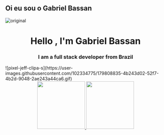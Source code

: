 ## Oi eu sou o Gabriel Bassan
![original](https://user-images.githubusercontent.com/102334775/179805350-33abe357-3e86-4ae2-9457-189a61037a5b.gif)
<h1 align="center">Hello , I'm Gabriel Bassan</h1>
<h3 align="center">I am a full stack developer from Brazil</h3>
<div>
![pixel-jeff-clipa-s](https://user-images.githubusercontent.com/102334775/179808835-4b243d02-52f7-4b2d-9048-2ae243a44ca6.gif)
</div>


<div align="center">
  <a href="https://github.com/rafaballerini">
  <img height="150em" src="https://github-readme-stats.vercel.app/api?username=gbassan09&show_icons=true&theme=dark&include_all_commits=true&count_private=true"/>
  <img height="150em" src="https://github-readme-stats.vercel.app/api/top-langs/?username=gbassan09&layout=compact&langs_count=7&theme=dark"/>
</div>
